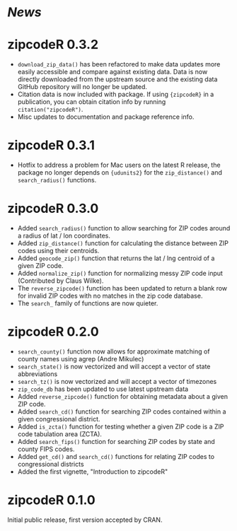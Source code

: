 # *News*

# zipcodeR 0.3.2
- `download_zip_data()` has been refactored to make data updates more easily accessible and compare against existing data. Data is now directly downloaded from the upstream source and the existing data GitHub repository will no longer be updated.
- Citation data is now included with package. If using `{zipcodeR}` in a publication, you can obtain citation info by running `citation("zipcodeR")`.
- Misc updates to documentation and package reference info.

# zipcodeR 0.3.1
- Hotfix to address a problem for Mac users on the latest R release, the package no longer depends on `{udunits2}` for the `zip_distance()` and `search_radius()` functions.

# zipcodeR 0.3.0
- Added `search_radius()` function to allow searching for ZIP codes around a radius of lat / lon coordinates.
- Added `zip_distance()` function for calculating the distance between ZIP codes using their centroids.
- Added `geocode_zip()` function that returns the lat / lng centroid of a given ZIP code.
- Added `normalize_zip()` function for normalizing messy ZIP code input (Contributed by Claus Wilke).
- The `reverse_zipcode()` function has been updated to return a blank row for invalid ZIP codes with no matches in the zip code database.
- The `search_` family of functions are now quieter.

# zipcodeR 0.2.0
- `search_county()` function now allows for approximate matching of county names using agrep (Andre Mikulec)
- `search_state()` is now vectorized and will accept a vector of state abbreviations
- `search_tz()` is now vectorized and will accept a vector of timezones
- `zip_code_db` has been updated to use latest upstream data
- Added `reverse_zipcode()` function for obtaining metadata about a given ZIP code.
- Added `search_cd()` function for searching ZIP codes contained within a given congressional district.
- Added `is_zcta()` function for testing whether a given ZIP code is a ZIP code tabulation area (ZCTA).
- Added `search_fips()` function for searching ZIP codes by state and county FIPS codes.
- Added `get_cd()` and `search_cd()` functions for relating ZIP codes to congressional districts
- Added the first vignette, "Introduction to zipcodeR"

# zipcodeR 0.1.0
Initial public release, first version accepted by CRAN.
